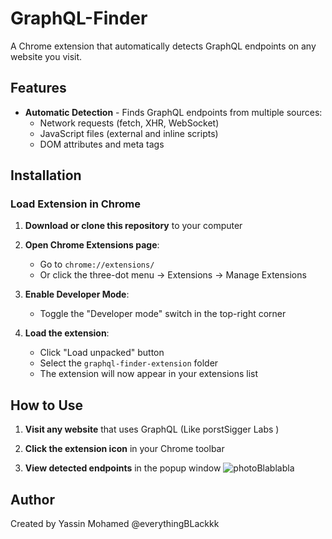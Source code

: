 # GraphQL-Finder

A Chrome extension that automatically detects GraphQL endpoints on any website you visit.

## Features

- **Automatic Detection** - Finds GraphQL endpoints from multiple sources:
  - Network requests (fetch, XHR, WebSocket)
  - JavaScript files (external and inline scripts)
  - DOM attributes and meta tags


## Installation

### Load Extension in Chrome

1. **Download or clone this repository** to your computer

2. **Open Chrome Extensions page**:
   - Go to `chrome://extensions/`
   - Or click the three-dot menu → Extensions → Manage Extensions

3. **Enable Developer Mode**:
   - Toggle the "Developer mode" switch in the top-right corner

4. **Load the extension**:
   - Click "Load unpacked" button
   - Select the `graphql-finder-extension` folder
   - The extension will now appear in your extensions list

## How to Use

1. **Visit any website** that uses GraphQL (Like porstSigger Labs )

2. **Click the extension icon** in your Chrome toolbar

3. **View detected endpoints** in the popup window
![photoBlablabla](https://i.ibb.co/Nd510G6G/image.png)

## Author

Created by Yassin Mohamed 
@everythingBLackkk
